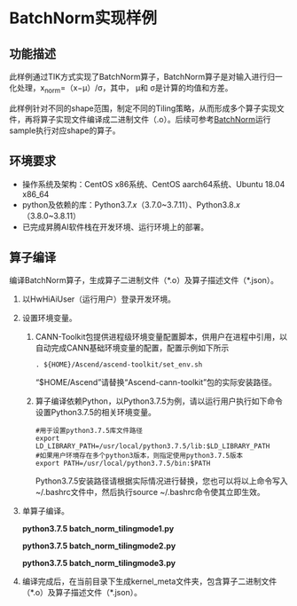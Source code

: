 # BatchNorm实现样例

## 功能描述

此样例通过TIK方式实现了BatchNorm算子，BatchNorm算子是对输入进行归一化处理，x<sub>norm</sub>=（x−μ）/σ，其中， μ和 σ是计算的均值和方差。

此样例针对不同的shape范围，制定不同的Tiling策略，从而形成多个算子实现文件，再将算子实现文件编译成二进制文件（.o）。后续可参考[BatchNorm](https://github.com/Ascend/samples/tree/master/cplusplus/level1_single_api/4_op_dev/2_verify_op/acl_execute_batchnorm)运行sample执行对应shape的算子。

## 环境要求

-   操作系统及架构：CentOS x86系统、CentOS aarch64系统、Ubuntu 18.04 x86_64
-   python及依赖的库：Python3.7.*x*（3.7.0~3.7.11）、Python3.8.*x*（3.8.0~3.8.11）
-   已完成昇腾AI软件栈在开发环境、运行环境上的部署。

## 算子编译

编译BatchNorm算子，生成算子二进制文件（\*.o）及算子描述文件（\*.json）。

1. 以HwHiAiUser（运行用户）登录开发环境。

2. 设置环境变量。

   1. CANN-Toolkit包提供进程级环境变量配置脚本，供用户在进程中引用，以自动完成CANN基础环境变量的配置，配置示例如下所示

      ```
      . ${HOME}/Ascend/ascend-toolkit/set_env.sh
      ```

       “$HOME/Ascend”请替换“Ascend-cann-toolkit”包的实际安装路径。

   2. 算子编译依赖Python，以Python3.7.5为例，请以运行用户执行如下命令设置Python3.7.5的相关环境变量。

      ```
      #用于设置python3.7.5库文件路径
      export LD_LIBRARY_PATH=/usr/local/python3.7.5/lib:$LD_LIBRARY_PATH
      #如果用户环境存在多个python3版本，则指定使用python3.7.5版本
      export PATH=/usr/local/python3.7.5/bin:$PATH
      ```

      Python3.7.5安装路径请根据实际情况进行替换，您也可以将以上命令写入~/.bashrc文件中，然后执行source ~/.bashrc命令使其立即生效。

3. 单算子编译。

   **python3.7.5 batch\_norm\_tilingmode1.py**

   **python3.7.5 batch\_norm\_tilingmode2.py**

   **python3.7.5 batch\_norm\_tilingmode3.py**

4. 编译完成后，在当前目录下生成kernel\_meta文件夹，包含算子二进制文件（\*.o）及算子描述文件（\*.json）。

